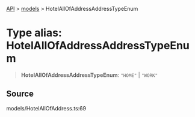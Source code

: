 [API](../../index.md) > [models](../index.md) > HotelAllOfAddressAddressTypeEnum

# Type alias: HotelAllOfAddressAddressTypeEnum

> **HotelAllOfAddressAddressTypeEnum**: `"HOME"` \| `"WORK"`

## Source

models/HotelAllOfAddress.ts:69
